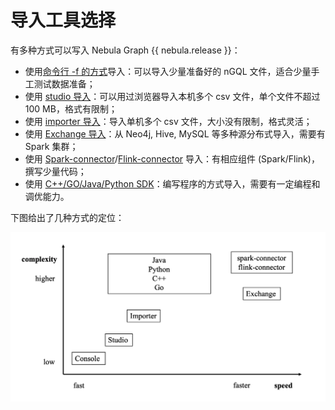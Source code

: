# 导入工具选择

有多种方式可以写入 Nebula Graph {{ nebula.release }}：

- 使用[命令行 -f 的方式](../2.quick-start/3.connect-to-nebula-graph.md)导入：可以导入少量准备好的 nGQL 文件，适合少量手工测试数据准备；
- 使用 [studio 导入](../nebula-studio/quick-start/st-ug-import-data.md)：可以用过浏览器导入本机多个 csv 文件，单个文件不超过 100 MB，格式有限制； 
- 使用 [importer 导入](../nebula-importer/use-importer.md)：导入单机多个 csv 文件，大小没有限制，格式灵活；
- 使用 [Exchange 导入](../nebula-exchange/about-exchange/ex-ug-what-is-exchange.md)：从 Neo4j, Hive, MySQL 等多种源分布式导入，需要有 Spark 集群；
- 使用 [Spark-connector](../nebula-spark-connector.md)/[Flink-connector](../nebula-flink-connector.md) 导入：有相应组件 (Spark/Flink)，撰写少量代码；
- 使用 [C++/GO/Java/Python SDK](../20.appendix/6.eco-tool-version.md)：编写程序的方式导入，需要有一定编程和调优能力。

下图给出了几种方式的定位：

 ![image](../images/write-choice.png)
